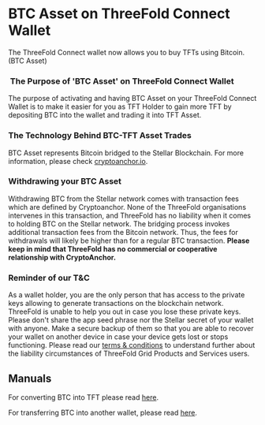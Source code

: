 # BTC Asset on ThreeFold Connect Wallet

The ThreeFold Connect wallet now allows you to buy TFTs using Bitcoin. (BTC Asset)


###  The Purpose of 'BTC Asset' on ThreeFold Connect Wallet

The purpose of activating and having BTC Asset on your ThreeFold Connect Wallet is to make it easier for you as TFT Holder to gain more TFT by depositing BTC into the wallet and trading it into TFT Asset. 

### The Technology Behind BTC-TFT Asset Trades

BTC Asset represents Bitcoin bridged to the Stellar Blockchain. For more information, please check [cryptoanchor.io](https://cryptoanchor.io). 

### Withdrawing your BTC Asset

Withdrawing BTC from the Stellar network comes with transaction fees which are defined by Cryptoanchor. None of the ThreeFold organisations intervenes in this transaction, and ThreeFold has no liability when it comes to holding BTC on the Stellar network. 
The bridging process invokes additional transaction fees from the Bitcoin network. Thus, the fees for withdrawals will likely be higher than for a regular BTC transaction. **Please keep in mind that ThreeFold has no commercial or cooperative relationship with CryptoAnchor.**

### Reminder of our T&C

As a wallet holder, you are the only person that has access to the private keys allowing to generate transactions on the blockchain network. ThreeFold is unable to help you out in case you lose these private keys. Please don't share the app seed phrase nor the Stellar secret of your wallet with anyone. Make a secure backup of them so that you are able to recover your wallet on another device in case your device gets lost or stops functioning. Please read our [terms & conditions](https://library.threefold.me/#/legal__terms_conditions_griduser) to understand further about the liability circumstances of ThreeFold Grid Products and Services users.

## Manuals

For converting BTC into TFT please read [here](threefold_connect_btc). 

For transferring BTC into another wallet, please read [here](btc_withdrawal). 